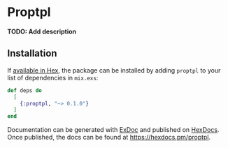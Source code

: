 # Proptpl

**TODO: Add description**

## Installation

If [available in Hex](https://hex.pm/docs/publish), the package can be installed
by adding `proptpl` to your list of dependencies in `mix.exs`:

```elixir
def deps do
  [
    {:proptpl, "~> 0.1.0"}
  ]
end
```

Documentation can be generated with [ExDoc](https://github.com/elixir-lang/ex_doc)
and published on [HexDocs](https://hexdocs.pm). Once published, the docs can
be found at <https://hexdocs.pm/proptpl>.

